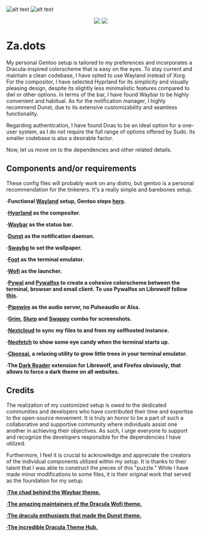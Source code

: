 ![alt text](https://github.com/zazaserty/Za.dots/blob/main/attachments/rice.png)
![alt text](https://github.com/zazaserty/Za.dots/blob/main/attachments/ric3.png)

<div align="center">

![](https://img.shields.io/github/last-commit/zazaserty/Zadots?style=flat-square&logo=)
![](https://img.shields.io/github/stars/zazaserty/Zadots?style=flat-square&logo=)
  
<div align="left">
  
# Za.dots
My personal Gentoo setup is tailored to my preferences and incorporates a Dracula-inspired colorscheme that is easy on the eyes. To stay current and maintain a clean codebase, I have opted to use Wayland instead of Xorg. For the compositor, I have selected Hyprland for its simplicity and visually pleasing design, despite its slightly less minimalistic features compared to dwl or other options. In terms of the bar, I have found Waybar to be highly convenient and habitual. As for the notification manager, I highly recommend Dunst, due to its extensive customizability and seamless functionality.

Regarding authentication, I have found Doas to be an ideal option for a one-user system, as I do not require the full range of options offered by Sudo. Its smaller codebase is also a desirable factor.

Now, let us move on to the dependencies and other related details.

## Components and/or requirements
These config files will probably work on any distro, but gentoo is a personal recommendation for the tinkerers. It's a really simple and barebones setup.

**·Functional [Wayland](https://wayland.freedesktop.org/) setup, Gentoo steps [here](https://wiki.gentoo.org/wiki/Wayland).**

**·[Hyprland](https://hyprland.org/) as the compositor.**

**·[Waybar](https://github.com/Alexays/Waybar) as the status bar.**

**·[Dunst](https://github.com/dunst-project/dunst) as the notification daemon.**

**·[Swaybg](https://github.com/swaywm/swaybg) to set the wallpaper.**

**·[Foot](https://github.com/r-c-f/foot) as the terminal emulator.**

**·[Wofi](https://hg.sr.ht/~scoopta/wofi) as the launcher.**

**·[Pywal](https://github.com/dylanaraps/pywal) and [Pywalfox](https://github.com/Frewacom/pywalfox) to create a cohesive colorscheme between the terminal, browser and email client. To use Pywalfox on Librewolf follow [this](https://github.com/Frewacom/pywalfox/issues/68).**

**·[Pipewire](https://pipewire.org/) as the audio server, no Pulseaudio or Alsa.**

**·[Grim](https://sr.ht/~emersion/grim/), [Slurp](https://github.com/emersion/slurp) and [Swappy](https://github.com/jtheoof/swappy) combo for screenshots.**

**·[Nextcloud](https://nextcloud.com/) to sync my files to and from my selfhosted instance.**

**·[Neofetch](https://github.com/dylanaraps/neofetch) to show some eye candy when the terminal starts up.**

**·[Cbonsai](https://gitlab.com/jallbrit/cbonsai), a relaxing utility to grow little trees in your terminal emulator.**

**·The [Dark Reader](https://addons.mozilla.org/en-US/firefox/addon/darkreader/) extension for Librewolf, and Firefox obviously, that allows to force a dark theme on all websites.**

## Credits

The realization of my customized setup is owed to the dedicated communities and developers who have contributed their time and expertise to the open-source movement. It is truly an honor to be a part of such a collaborative and supportive community where individuals assist one another in achieving their objectives. As such, I urge everyone to support and recognize the developers responsible for the dependencies I have utilized.

Furthermore, I feel it is crucial to acknowledge and appreciate the creators of the individual components utilized within my setup. It is thanks to their talent that I was able to construct the pieces of this "puzzle." While I have made minor modifications to some files, it is their original work that served as the foundation for my setup.

[**·The chad behind the Waybar theme.**](https://github.com/coffebar/dotfiles)

[**·The amazing maintainers of the Dracula Wofi theme.**](https://github.com/dracula/wofi)

[**·The dracula enthusiasts that made the Dunst theme.**](https://github.com/dracula/dunst)

[**·The incredible Dracula Theme Hub.**](https://draculatheme.com)
